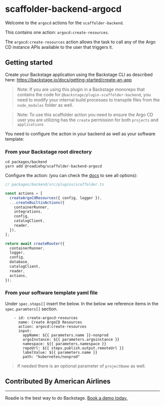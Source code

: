 # scaffolder-backend-argocd

Welcome to the `argocd` actions for the `scaffolder-backend`.

This contains one action: `argocd:create-resources`.

The `argocd:create-resources` action allows the task to call any of the Argo CD instance APIs available to the user that triggers it.

## Getting started

Create your Backstage application using the Backstage CLI as described here:
https://backstage.io/docs/getting-started/create-an-app

> Note: If you are using this plugin in a Backstage monorepo that contains the code for `@backstage/plugin-scaffolder-backend`, you need to modify your internal build processes to transpile files from the `node_modules` folder as well.

> Note: To use this scaffolder action you need to ensure the Argo CD user you are utilizing has the `create` permission for both `projects` and `applications`

You need to configure the action in your backend as well as your software template:

### From your Backstage root directory

```
cd packages/backend
yarn add @roadiehq/scaffolder-backend-argocd
```

Configure the action:
(you can check the [docs](https://backstage.io/docs/features/software-templates/writing-custom-actions#registering-custom-actions) to see all options):

```typescript
// packages/backend/src/plugins/scaffolder.ts

const actions = [
  createArgoCdResources({ config, logger }),
  ...createBuiltinActions({
    containerRunner,
    integrations,
    config,
    catalogClient,
    reader,
  }),
];

return await createRouter({
  containerRunner,
  logger,
  config,
  database,
  catalogClient,
  reader,
  actions,
});
```

### From your software template yaml file

Under `spec.steps[]` insert the below. In the below we reference items in the `spec.paramters[]` section.

```
    - id: create-argocd-resources
      name: Create ArgoCD Resources
      action: argocd:create-resources
      input:
        appName: ${{ parameters.name }}-nonprod
        argoInstance: ${{ parameters.argoinstance }}
        namespace: ${{ parameters.namespace }}
        repoUrl: ${{ steps.publish.output.remoteUrl }}
        labelValue: ${{ parameters.name }}
        path: "kubernetes/nonprod"
```

> If needed there is an optional parameter of `projectName` as well.

## Contributed By American Airlines

---

Roadie is the best way to do Backstage. [Book a demo today.](https://roadie.io/request-demo/)
